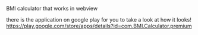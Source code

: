 BMI calculator that works in webview

there is the application on google play for you to take a look at how it looks!
https://play.google.com/store/apps/details?id=com.BMI.Calculator.premium
